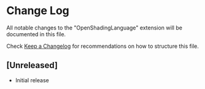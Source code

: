 # Change Log
All notable changes to the "OpenShadingLanguage" extension will be documented in this file.

Check [Keep a Changelog](http://keepachangelog.com/) for recommendations on how to structure this file.

## [Unreleased]
- Initial release